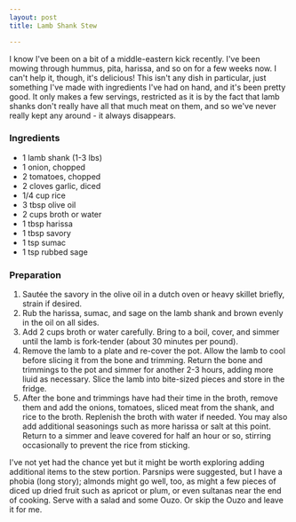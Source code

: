 ```yaml
---
layout: post
title: Lamb Shank Stew

---
```


I know I've been on a bit of a middle-eastern kick recently.  I've been mowing through hummus, pita, harissa, and so on for a few weeks now.  I can't help it, though, it's delicious!  This isn't any dish in particular, just something I've made with ingredients I've had on hand, and it's been pretty good.  It only makes a few servings, restricted as it is by the fact that lamb shanks don't really have all that much meat on them, and so we've never really kept any around - it always disappears.

### Ingredients

* 1 lamb shank (1-3 lbs)
* 1 onion, chopped
* 2 tomatoes, chopped
* 2 cloves garlic, diced
* 1/4 cup rice
* 3 tbsp olive oil
* 2 cups broth or water
* 1 tbsp harissa
* 1 tbsp savory
* 1 tsp sumac
* 1 tsp rubbed sage

### Preparation

1. Saut&eacute;e the savory in the olive oil in a dutch oven or heavy skillet briefly, strain if desired.
2. Rub the harissa, sumac, and sage on the lamb shank and brown evenly in the oil on all sides.
3. Add 2 cups broth or water carefully.  Bring to a boil, cover, and simmer until the lamb is fork-tender (about 30 minutes per pound).
4. Remove the lamb to a plate and re-cover the pot.  Allow the lamb to cool before slicing it from the bone and trimming.  Return the bone and trimmings to the pot and simmer for another 2-3 hours, adding more liuid as necessary.  Slice the lamb into bite-sized pieces and store in the fridge.
5. After the bone and trimmings have had their time in the broth, remove them and add the onions, tomatoes, sliced meat from the shank, and rice to the broth.  Replenish the broth with water if needed.  You may also add additional seasonings such as more harissa or salt at this point.  Return to a simmer and leave covered for half an hour or so, stirring occasionally to prevent the rice from sticking.

I've not yet had the chance yet but it might be worth exploring adding additional items to the stew portion.  Parsnips were suggested, but I have a phobia (long story); almonds might go well, too, as might a few pieces of diced up dried fruit such as apricot or plum, or even sultanas near the end of cooking.  Serve with a salad and some Ouzo.  Or skip the Ouzo and leave it for me.
